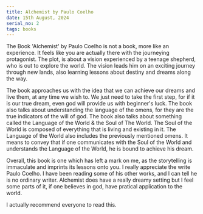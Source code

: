 ```yaml
---
title: Alchemist by Paulo Coelho
date: 15th August, 2024
serial_no: 2
tags: books
---
```

The Book 'Alchemist' by Paulo Coelho is not a book, more like an experience. It feels like you are actually there with the journeying protagonist. The plot, is about a vision experienced by a teenage shepherd, who is out to explore the world. The vision leads him on an exciting journey through new lands, also learning lessons about destiny and dreams along the way. 

The book approaches us with the idea that we can achieve our dreams and live them, at any time we wish to. We just need to take the first step, for if it is our true dream, even god will provide us with beginner's luck. The book also talks about understanding the language of the omens, for they are the true indicators of the will of god. The book also talks about something called the Language of the World & the Soul of The World. The Soul of the World is composed of everything that is living and existing in it. The Language of the World also includes the previously mentioned omens. It means to convey that if one communicates with the Soul of the World and understands the Language of the World, he is bound to achieve his dream.

Overall, this book is one which has left a mark on me, as the storytelling is immaculate and imprints its lessons onto you. I really appreciate the write Paulo Coelho. I have been reading some of his other works, and I can tell he is no ordinary writer. Alchemist does have a really dreamy setting but I feel some parts of it, if one believes in god, have pratical application to the world.

I actually recommend everyone to read this.